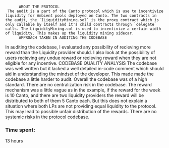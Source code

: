           ABOUT THE PROTOCOL
     The audit is a part of the Canto protocol which is use to incentivize liquidity for Ambient pools deployed on Canto. The two contracts in the audit, the `ILiquidityMining.sol` is the proxy contract which is only callable by itself and it's child contracts through `delegate` calls. The LiquidityMining.sol is used to incentivize a certain width of liquidity. This makes up the liquidity mining sidecar.
          APPROACH TAKEN IN AUDITING THE CODEBASE
In auditing the codebase, I evaluated any possibility of recieving more reward than the Liquidity provider should. I also look at the possibility of users recieving any undue  reward or recieving reward when they are not eligible for any incentive.
           CODEBASE QUALITY ANALYSIS
The codebase was well written but it lacked a well detailed in-code comment which should aid in understanding the mindset of the developer. This made made the codebase a little harder to audit. Overall the codebase was of a high standard.
     There are no centralization risk in the codebase. The reward mechanism was a little vague as in the example, if the reward for the week is 10 Canto, and there are two liquidity providers the reward will be distributed to both of them 5 Canto each. But this does not explain a situation where both LPs are not providing equal liquidity to the protocol. This may lead to possible unfair distribution of the rewards. There are no systemic risks in the protocol codebase.







### Time spent:
13 hours